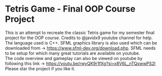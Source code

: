 # Tetris Game - Final OOP Course Project
This is an attempt to recreate the classic Tetris game for my semester final project for the OOP course. Credits to @javidx9 youtube channel for help. 
<br>
The language used is C++. SFML graphics library is also used which can be downloaded from -> https://www.sfml-dev.org/download.php. SFML needs to be setup for which many great tutorials are available on youtube.
<br>
The code overview and gameplay can also be viewed on youtube by following this link -> https://youtu.be/rwyQK9r1fXg?si=x8V6L_nTQswwPS2l
<br>
Please star the project if you like it.
